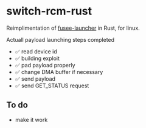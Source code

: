 # switch-rcm-rust 
Reimplimentation of [fusee-launcher](https://github.com/Qyriad/fusee-launcher) in Rust, for linux.

Actuall payload launching steps completed
* ✅ read device id 
* ✅ building exploit
* ✅ pad payload properly
* ✅ change DMA buffer if necessary
* ✅ send payload
* ✅ send GET_STATUS request

## To do ##
*   make it work